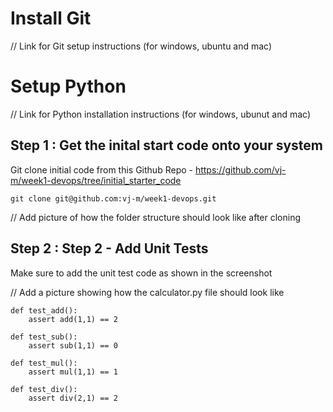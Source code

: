 # Install Git
// Link for Git setup instructions (for windows, ubuntu and mac)

# Setup Python
// Link for Python installation instructions (for windows, ubunut and mac)

## Step 1 : Get the inital start code onto your system

Git clone initial code from this Github Repo - https://github.com/vj-m/week1-devops/tree/initial_starter_code

```
git clone git@github.com:vj-m/week1-devops.git
```

// Add picture of how the folder structure should look like after cloning

## Step 2 : Step 2 - Add Unit Tests

Make sure to add the unit test code as shown in the screenshot

// Add a picture showing how the calculator.py file should look like

```
def test_add():
    assert add(1,1) == 2

def test_sub():
    assert sub(1,1) == 0

def test_mul():
    assert mul(1,1) == 1

def test_div():
    assert div(2,1) == 2
```

